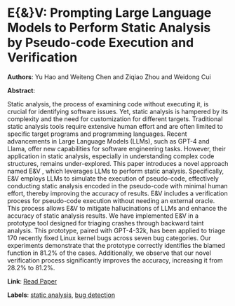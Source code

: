 # E{\&}V: Prompting Large Language Models to Perform Static Analysis by Pseudo-code Execution and Verification

**Authors**: Yu Hao and Weiteng Chen and Ziqiao Zhou and Weidong Cui

**Abstract**:

Static analysis, the process of examining code without executing it, is crucial for identifying software issues. Yet, static analysis is hampered by its complexity and the need for customization for different targets. Traditional static analysis tools require extensive human effort and are often limited to specific target programs and programming languages. Recent advancements in Large Language Models (LLMs), such as GPT-4 and Llama, offer new capabilities for software engineering tasks. However, their application in static analysis, especially in understanding complex code structures, remains under-explored. This paper introduces a novel approach named E&V , which leverages LLMs to perform static analysis. Specifically, E&V employs LLMs to simulate the execution of pseudo-code, effectively conducting static analysis encoded in the pseudo-code with minimal human effort, thereby improving the accuracy of results. E&V includes a verification process for pseudo-code execution without needing an external oracle. This process allows E&V to mitigate hallucinations of LLMs and enhance the accuracy of static analysis results. We have implemented E&V in a prototype tool designed for triaging crashes through backward taint analysis. This prototype, paired with GPT-4-32k, has been applied to triage 170 recently fixed Linux kernel bugs across seven bug categories. Our experiments demonstrate that the prototype correctly identifies the blamed function in 81.2% of the cases. Additionally, we observe that our novel verification process significantly improves the accuracy, increasing it from 28.2% to 81.2%.

**Link**: [Read Paper](https://doi.org/10.48550/arXiv.2312.08477)

**Labels**: [static analysis](../../labels/static_analysis.md), [bug detection](../../labels/bug_detection.md)
